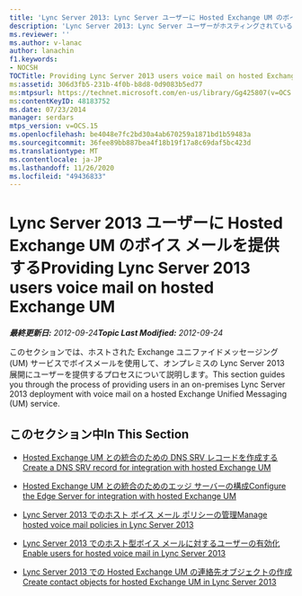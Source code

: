 ```yaml
---
title: 'Lync Server 2013: Lync Server ユーザーに Hosted Exchange UM のボイス メールを提供する'
description: 'Lync Server 2013: Lync Server ユーザーがホスティングされている Exchange UM でボイスメールを提供している。'
ms.reviewer: ''
ms.author: v-lanac
author: lanachin
f1.keywords:
- NOCSH
TOCTitle: Providing Lync Server 2013 users voice mail on hosted Exchange UM
ms:assetid: 306d3fb5-231b-4f0b-b8d8-0d9083b5ed77
ms:mtpsurl: https://technet.microsoft.com/en-us/library/Gg425807(v=OCS.15)
ms:contentKeyID: 48183752
ms.date: 07/23/2014
manager: serdars
mtps_version: v=OCS.15
ms.openlocfilehash: be4048e7fc2bd30a4ab670259a1871bd1b59483a
ms.sourcegitcommit: 36fee89bb887bea4f18b19f17a8c69daf5bc423d
ms.translationtype: MT
ms.contentlocale: ja-JP
ms.lasthandoff: 11/26/2020
ms.locfileid: "49436833"
---
```

# <a name="providing-lync-server-2013-users-voice-mail-on-hosted-exchange-um"></a><span data-ttu-id="cda6b-103">Lync Server 2013 ユーザーに Hosted Exchange UM のボイス メールを提供する</span><span class="sxs-lookup"><span data-stu-id="cda6b-103">Providing Lync Server 2013 users voice mail on hosted Exchange UM</span></span>

<div data-xmlns="http://www.w3.org/1999/xhtml">

<div class="topic" data-xmlns="http://www.w3.org/1999/xhtml" data-msxsl="urn:schemas-microsoft-com:xslt" data-cs="https://msdn.microsoft.com/">

<div data-asp="https://msdn2.microsoft.com/asp">



</div>

<div id="mainSection">

<div id="mainBody"><span data-ttu-id="cda6b-104">

<span> </span></span><span class="sxs-lookup"><span data-stu-id="cda6b-104">

<span> </span></span></span>

<span data-ttu-id="cda6b-105">_**最終更新日:** 2012-09-24_</span><span class="sxs-lookup"><span data-stu-id="cda6b-105">_**Topic Last Modified:** 2012-09-24_</span></span>

<span data-ttu-id="cda6b-106">このセクションでは、ホストされた Exchange ユニファイドメッセージング (UM) サービスでボイスメールを使用して、オンプレミスの Lync Server 2013 展開にユーザーを提供するプロセスについて説明します。</span><span class="sxs-lookup"><span data-stu-id="cda6b-106">This section guides you through the process of providing users in an on-premises Lync Server 2013 deployment with voice mail on a hosted Exchange Unified Messaging (UM) service.</span></span>

<div>

## <a name="in-this-section"></a><span data-ttu-id="cda6b-107">このセクション中</span><span class="sxs-lookup"><span data-stu-id="cda6b-107">In This Section</span></span>

  - [<span data-ttu-id="cda6b-108">Hosted Exchange UM との統合のための DNS SRV レコードを作成する</span><span class="sxs-lookup"><span data-stu-id="cda6b-108">Create a DNS SRV record for integration with hosted Exchange UM</span></span>](lync-server-2013-create-a-dns-srv-record-for-integration-with-hosted-exchange-um.md)

  - [<span data-ttu-id="cda6b-109">Hosted Exchange UM との統合のためのエッジ サーバーの構成</span><span class="sxs-lookup"><span data-stu-id="cda6b-109">Configure the Edge Server for integration with hosted Exchange UM</span></span>](lync-server-2013-configure-the-edge-server-for-integration-with-hosted-exchange-um.md)

  - [<span data-ttu-id="cda6b-110">Lync Server 2013 でのホスト ボイス メール ポリシーの管理</span><span class="sxs-lookup"><span data-stu-id="cda6b-110">Manage hosted voice mail policies in Lync Server 2013</span></span>](lync-server-2013-manage-hosted-voice-mail-policies.md)

  - [<span data-ttu-id="cda6b-111">Lync Server 2013 でのホスト型ボイス メールに対するユーザーの有効化</span><span class="sxs-lookup"><span data-stu-id="cda6b-111">Enable users for hosted voice mail in Lync Server 2013</span></span>](lync-server-2013-enable-users-for-hosted-voice-mail.md)

  - [<span data-ttu-id="cda6b-112">Lync Server 2013 での Hosted Exchange UM の連絡先オブジェクトの作成</span><span class="sxs-lookup"><span data-stu-id="cda6b-112">Create contact objects for hosted Exchange UM in Lync Server 2013</span></span>](lync-server-2013-create-contact-objects-for-hosted-exchange-um.md)

<span data-ttu-id="cda6b-113"></div>

</div>

<span> </span>

</div>

</div>

</span><span class="sxs-lookup"><span data-stu-id="cda6b-113"></div>

</div>

<span> </span>

</div>

</div>

</span></span></div>

